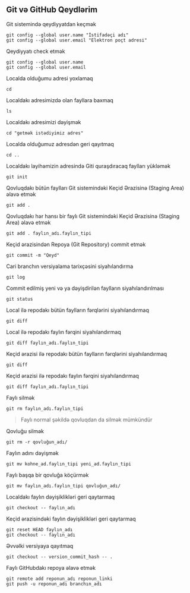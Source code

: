 ## Git və GitHub Qeydlərim

Git sistemində qeydiyyatdan keçmək
```
git config --global user.name "İstifadəçi adı"
git config --global user.email "Elektron poçt adresi"
```
Qeydiyyatı check etmək
```
git config --global user.name
git config --global user.email
```
Localda olduğumu adresi yoxlamaq
```
cd
```
Localdakı adresimizdə olan fayllara baxmaq
```
ls
```
Localdakı adresimizi dəyişmək
```
cd "getmək istədiyimiz adres"
```
Localda olduğumuz adresdən geri qayıtmaq
```
cd ..
```
Localdakı layihəmizin adresində Giti quraşdıracaq faylları yükləmək
```
git init
```
Qovluqdakı bütün faylları Git sistemindəki Keçid Ərazisinə (Staging Area) əlavə etmək
```
git add .
```
Qovluqdakı hər hansı bir faylı Git sistemindəki Keçid Ərazisinə (Staging Area) əlavə etmək
```
git add . faylın_adı.faylın_tipi
```
Keçid ərazisindən Repoya (Git Repository) commit etmək
```
git commit -m "Qeyd"
```
Cari branchın versiyalama tarixçəsini siyahılandırma
```
git log
```
Commit edilmiş yeni və ya dəyişdirilən faylların siyahılandırılması
```
git status
```
Local ilə repodakı bütün faylların fərqlərini siyahılandırmaq
```
git diff
```
Local ilə repodakı faylın fərqini siyahılandırmaq
```
git diff faylın_adı.faylın_tipi
```
Keçid ərazisi ilə repodakı bütün faylların fərqlərini siyahılandırmaq
```
git diff
```
Keçid ərazisi ilə repodakı faylın fərqini siyahılandırmaq
```
git diff faylın_adı.faylın_tipi
```
Faylı silmək
```
git rm faylın_adı.faylın_tipi
```
>Faylı normal şəkildə qovluqdan da silmək mümkündür

Qovluğu silmək
```
git rm -r qovluğun_adı/
```
Faylın adını dəyişmək
```
git mv kohne_ad.faylın_tipi yeni_ad.faylın_tipi
```
Faylı başqa bir qovluğa köçürmək
```
git mv faylın_adı.faylın_tipi qovluğun_adı/
```
Localdakı faylın dəyişiklikləri geri qaytarmaq
```
git checkout -- faylın_adı
```
Keçid ərazisindəki faylın dəyişiklikləri geri qaytarmaq
```
git reset HEAD faylın_adı
git checkout -- faylın_adı
```
Əvvəlki versiyaya qayıtmaq
```
git checkout -- version_commit_hash -- .
```
Faylı GitHubdakı repoya əlavə etmək
```
git remote add reponun_adı reponun_linki
git push -u reponun_adı branchın_adı
```
